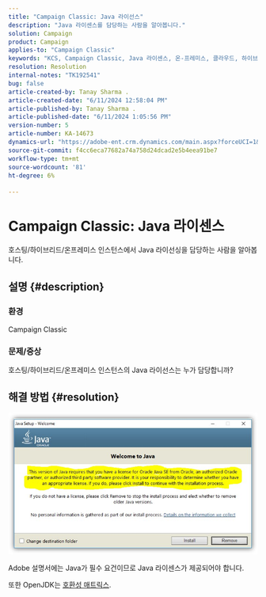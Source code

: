 ```yaml
---
title: "Campaign Classic: Java 라이선스"
description: "Java 라이센스를 담당하는 사람을 알아봅니다."
solution: Campaign
product: Campaign
applies-to: "Campaign Classic"
keywords: "KCS, Campaign Classic, Java 라이센스, 온-프레미스, 클라우드, 하이브리드"
resolution: Resolution
internal-notes: "TK192541"
bug: false
article-created-by: Tanay Sharma .
article-created-date: "6/11/2024 12:58:04 PM"
article-published-by: Tanay Sharma .
article-published-date: "6/11/2024 1:05:56 PM"
version-number: 5
article-number: KA-14673
dynamics-url: "https://adobe-ent.crm.dynamics.com/main.aspx?forceUCI=1&pagetype=entityrecord&etn=knowledgearticle&id=8ea12a39-f227-ef11-840b-6045bd0065b6"
source-git-commit: f4cc6eca77682a74a758d24dcad2e5b4eea91be7
workflow-type: tm+mt
source-wordcount: '81'
ht-degree: 6%

---
```


# Campaign Classic: Java 라이센스


호스팅/하이브리드/온프레미스 인스턴스에서 Java 라이선싱을 담당하는 사람을 알아봅니다.

## 설명 {#description}


### 환경

Campaign Classic

### 문제/증상

호스팅/하이브리드/온프레미스 인스턴스의 Java 라이선스는 누가 담당합니까?


## 해결 방법 {#resolution}


![](assets/5ccf7221-f327-ef11-840b-6045bd0065b6.png)

Adobe 설명서에는 Java가 필수 요건이므로 Java 라이센스가 제공되어야 합니다.

또한 OpenJDK는 [호환성 매트릭스](https://experienceleague.adobe.com/docs/campaign-classic/using/release-notes/compatibility-matrix.html).
